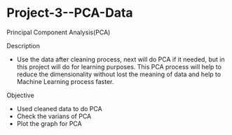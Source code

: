 # Project-3--PCA-Data
Principal Component Analysis(PCA)

Description
- Use the data after cleaning process, next will do PCA if it needed, but in this project will do for learning purposes.
This PCA process will help to reduce the dimensionality without lost the meaning of data and help to Machine Learning process faster.

Objective
- Used cleaned data to do PCA
- Check the varians of PCA
- Plot the graph for PCA
